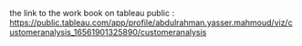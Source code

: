 the link to the work book on tableau public : https://public.tableau.com/app/profile/abdulrahman.yasser.mahmoud/viz/customeranalysis_16561901325890/customeranalysis
